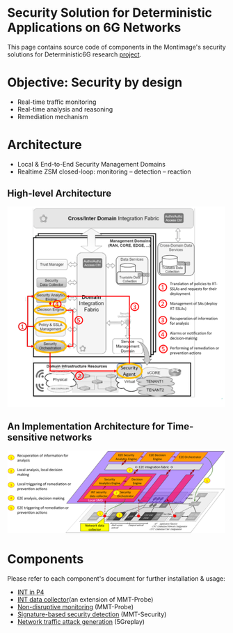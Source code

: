 # Security Solution for Deterministic Applications on 6G Networks

This page contains source code of components in the Montimage's security solutions for Deterministic6G research [project](https://deterministic6g.eu/).

# Objective: Security by design
- Real-time traffic monitoring
- Real-time analysis and reasoning
- Remediation mechanism

# Architecture

- Local & End-to-End Security Management Domains
- Realtime ZSM closed-loop: monitoring – detection – reaction

## High-level Architecture
<img title="Architecture" src="images/high-level-architecture.png" width="500px" />

## An Implementation Architecture for Time-sensitive networks
<img title="Architecture" src="images/an-implementation-architecture.png" width="500px" />

# Components

Please refer to each component's document for further installation & usage:

- [INT in P4](./int-p4) 
- [INT data collector](./int-collector)(an extension of MMT-Probe)
- [Non-disruptive monitoring](./mmt-probe) (MMT-Probe)
- [Signature-based security detection](./mmt-security) (MMT-Security)
- [Network traffic attack generation](./5greplay) (5Greplay)

